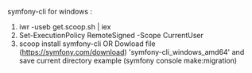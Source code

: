 

symfony-cli for windows : 
1) iwr -useb get.scoop.sh | iex
2) Set-ExecutionPolicy RemoteSigned -Scope CurrentUser
3) scoop install symfony-cli
OR
Dowload file (https://symfony.com/download)
'symfony-cli_windows_amd64' and save current directory
example (symfony console make:migration)